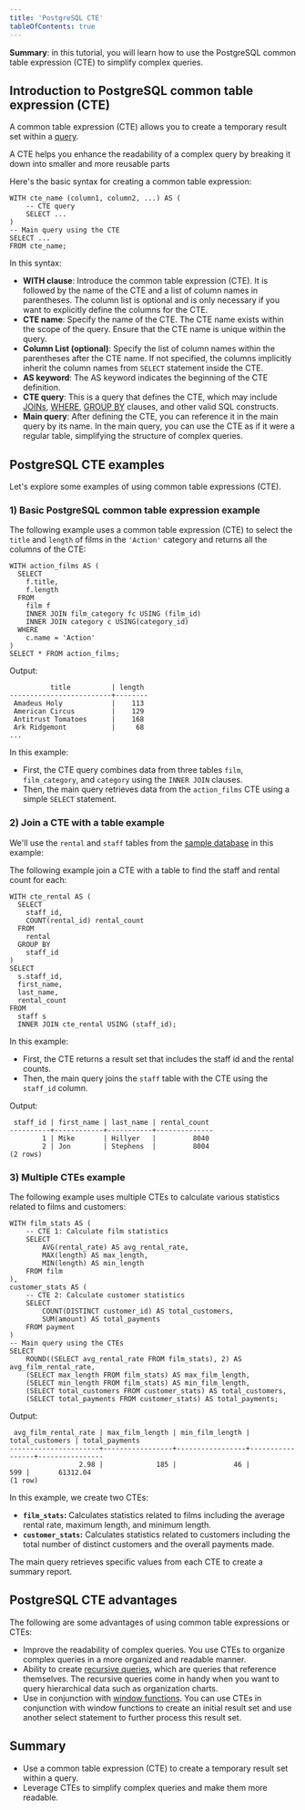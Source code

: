 ```yaml
---
title: 'PostgreSQL CTE'
tableOfContents: true
---
```


**Summary**: in this tutorial, you will learn how to use the PostgreSQL common table expression (CTE) to simplify complex queries.

## Introduction to PostgreSQL common table expression (CTE)

A common table expression (CTE) allows you to create a temporary result set within a [query](/docs/postgresql/postgresql-select).

A CTE helps you enhance the readability of a complex query by breaking it down into smaller and more reusable parts

Here's the basic syntax for creating a common table expression:

```
WITH cte_name (column1, column2, ...) AS (
    -- CTE query
    SELECT ...
)
-- Main query using the CTE
SELECT ...
FROM cte_name;
```

In this syntax:

- **WITH clause**: Introduce the common table expression (CTE). It is followed by the name of the CTE and a list of column names in parentheses. The column list is optional and is only necessary if you want to explicitly define the columns for the CTE.
- **CTE name**: Specify the name of the CTE. The CTE name exists within the scope of the query. Ensure that the CTE name is unique within the query.
- **Column List (optional)**: Specify the list of column names within the parentheses after the CTE name. If not specified, the columns implicitly inherit the column names from `SELECT` statement inside the CTE.
- **AS keyword**: The AS keyword indicates the beginning of the CTE definition.
- **CTE query**: This is a query that defines the CTE, which may include [JOINs](/docs/postgresql/postgresql-joins), [WHERE](/docs/postgresql/postgresql-tutorial/postgresql-where), [GROUP BY](/docs/postgresql/postgresql-tutorial/postgresql-group-by) clauses, and other valid SQL constructs.
- **Main query**: After defining the CTE, you can reference it in the main query by its name. In the main query, you can use the CTE as if it were a regular table, simplifying the structure of complex queries.

## PostgreSQL CTE examples

Let's explore some examples of using common table expressions (CTE).

### 1) Basic PostgreSQL common table expression example

The following example uses a common table expression (CTE) to select the `title` and `length` of films in the `'Action'` category and returns all the columns of the CTE:

```
WITH action_films AS (
  SELECT
    f.title,
    f.length
  FROM
    film f
    INNER JOIN film_category fc USING (film_id)
    INNER JOIN category c USING(category_id)
  WHERE
    c.name = 'Action'
)
SELECT * FROM action_films;
```

Output:

```
          title          | length
-------------------------+--------
 Amadeus Holy            |    113
 American Circus         |    129
 Antitrust Tomatoes      |    168
 Ark Ridgemont           |     68
...
```

In this example:

- First, the CTE query combines data from three tables `film`, `film_category`, and `category` using the `INNER JOIN` clauses.
- Then, the main query retrieves data from the `action_films` CTE using a simple `SELECT` statement.

### 2) Join a CTE with a table example

We'll use the `rental` and `staff` tables from the [sample database](/docs/postgresql/postgresql-getting-started/postgresql-sample-database) in this example:

The following example join a CTE with a table to find the staff and rental count for each:

```
WITH cte_rental AS (
  SELECT
    staff_id,
    COUNT(rental_id) rental_count
  FROM
    rental
  GROUP BY
    staff_id
)
SELECT
  s.staff_id,
  first_name,
  last_name,
  rental_count
FROM
  staff s
  INNER JOIN cte_rental USING (staff_id);
```

In this example:

- First, the CTE returns a result set that includes the staff id and the rental counts.
- Then, the main query joins the `staff` table with the CTE using the `staff_id` column.

Output:

```
 staff_id | first_name | last_name | rental_count
----------+------------+-----------+--------------
        1 | Mike       | Hillyer   |         8040
        2 | Jon        | Stephens  |         8004
(2 rows)
```

### 3) Multiple CTEs example

The following example uses multiple CTEs to calculate various statistics related to films and customers:

```
WITH film_stats AS (
    -- CTE 1: Calculate film statistics
    SELECT
        AVG(rental_rate) AS avg_rental_rate,
        MAX(length) AS max_length,
        MIN(length) AS min_length
    FROM film
),
customer_stats AS (
    -- CTE 2: Calculate customer statistics
    SELECT
        COUNT(DISTINCT customer_id) AS total_customers,
        SUM(amount) AS total_payments
    FROM payment
)
-- Main query using the CTEs
SELECT
    ROUND((SELECT avg_rental_rate FROM film_stats), 2) AS avg_film_rental_rate,
    (SELECT max_length FROM film_stats) AS max_film_length,
    (SELECT min_length FROM film_stats) AS min_film_length,
    (SELECT total_customers FROM customer_stats) AS total_customers,
    (SELECT total_payments FROM customer_stats) AS total_payments;
```

Output:

```
 avg_film_rental_rate | max_film_length | min_film_length | total_customers | total_payments
----------------------+-----------------+-----------------+-----------------+----------------
                 2.98 |             185 |              46 |             599 |       61312.04
(1 row)
```

In this example, we create two CTEs:

- **`film_stats`:** Calculates statistics related to films including the average rental rate, maximum length, and minimum length.
- **`customer_stats`:** Calculates statistics related to customers including the total number of distinct customers and the overall payments made.

The main query retrieves specific values from each CTE to create a summary report.

## PostgreSQL CTE advantages

The following are some advantages of using common table expressions or CTEs:

- Improve the readability of complex queries. You use CTEs to organize complex queries in a more organized and readable manner.
- Ability to create [recursive queries](/docs/postgresql/postgresql-recursive-query), which are queries that reference themselves. The recursive queries come in handy when you want to query hierarchical data such as organization charts.
- Use in conjunction with [window functions](/docs/postgresql/postgresql-window-function). You can use CTEs in conjunction with window functions to create an initial result set and use another select statement to further process this result set.

## Summary

- Use a common table expression (CTE) to create a temporary result set within a query.
- Leverage CTEs to simplify complex queries and make them more readable.
